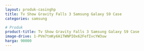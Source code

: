 ```yaml
---
layout: produk-casinghp
title: Tv Show Gravity Falls 3 Samsung Galaxy S9 Case
categories: samsung

# Produk
product-title: Tv Show Gravity Falls 3 Samsung Galaxy S9 Case
image-drive: 1-PVm7tmKy6A1TWNPIOx62FefIvcYW3uw
harga: 90000
---
```

